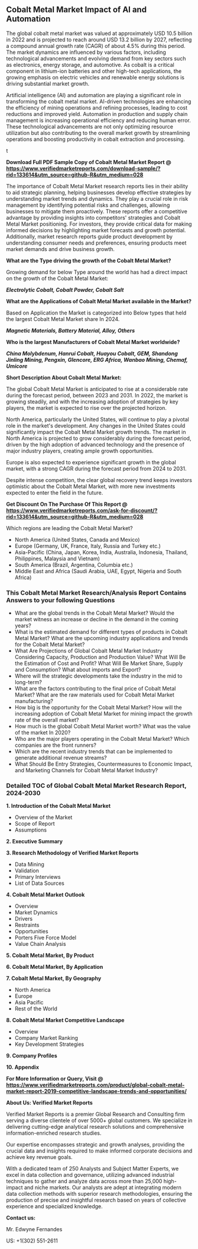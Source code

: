 <h2>Cobalt Metal Market Impact of AI and Automation</h2><p>The global cobalt metal market was valued at approximately USD 10.5 billion in 2022 and is projected to reach around USD 13.2 billion by 2027, reflecting a compound annual growth rate (CAGR) of about 4.5% during this period. The market dynamics are influenced by various factors, including technological advancements and evolving demand from key sectors such as electronics, energy storage, and automotive. As cobalt is a critical component in lithium-ion batteries and other high-tech applications, the growing emphasis on electric vehicles and renewable energy solutions is driving substantial market growth.</p><p>Artificial intelligence (AI) and automation are playing a significant role in transforming the cobalt metal market. AI-driven technologies are enhancing the efficiency of mining operations and refining processes, leading to cost reductions and improved yield. Automation in production and supply chain management is increasing operational efficiency and reducing human error. These technological advancements are not only optimizing resource utilization but also contributing to the overall market growth by streamlining operations and boosting productivity in cobalt extraction and processing.</p>t</p><p id="" class=""><strong>Download Full PDF Sample Copy of Cobalt Metal Market Report @ <a href="https://www.verifiedmarketreports.com/download-sample/?rid=133614&utm_source=github-R&utm_medium=028" target="_blank">https://www.verifiedmarketreports.com/download-sample/?rid=133614&utm_source=github-R&utm_medium=028</a></strong></p><p>The importance of&nbsp;Cobalt Metal Market research reports lies in their ability to aid strategic planning, helping businesses develop effective strategies by understanding market trends and dynamics. They play a crucial role in risk management by identifying potential risks and challenges, allowing businesses to mitigate them proactively. These reports offer a competitive advantage by providing insights into competitors' strategies and Cobalt Metal Market positioning. For investors, they provide critical data for making informed decisions by highlighting market forecasts and growth potential. Additionally, market research reports guide product development by understanding consumer needs and preferences, ensuring products meet market demands and drive business growth.</p><p><strong>What are the&nbsp;Type driving the growth of the Cobalt Metal Market?</strong></p><p id="" class="">Growing demand for below Type around the world has had a direct impact on the growth of the Cobalt Metal Market:</p><em><strong>Electrolytic Cobalt, Cobalt Powder, Cobalt Salt</strong></em></p><strong>What are the&nbsp;Applications&nbsp;of Cobalt Metal Market available in the Market?</strong></p><p id="" class="">Based on Application the Market is categorized into Below types that held the largest Cobalt Metal Market share In 2024.</p><em><strong>Magnetic Materials, Battery Material, Alloy, Others</strong></em></p><strong>Who is the largest Manufacturers of Cobalt Metal Market worldwide?</strong></p><p><em><strong>China Molybdenum, Hanrui Cobalt, Huayou Cobalt, GEM, Shandong Jinling Mining, Pengxin, Glencore, ERG Africa, Wanbao Mining, Chemaf, Umicore</strong></em></p><p id="" class=""><strong>Short Description About Cobalt Metal Market:</strong></p><p>The global Cobalt Metal Market is anticipated to rise at a considerable rate during the forecast period, between 2023 and 2031. In 2022, the market is growing steadily, and with the increasing adoption of strategies by key players, the market is expected to rise over the projected horizon.</p><p>North America, particularly the United States, will continue to play a pivotal role in the market's development. Any changes in the United States could significantly impact the Cobalt Metal Market growth trends. The market in North America is projected to grow considerably during the forecast period, driven by the high adoption of advanced technology and the presence of major industry players, creating ample growth opportunities.</p><p>Europe is also expected to experience significant growth in the global market, with a strong CAGR during the forecast period from 2024 to 2031.</p><p>Despite intense competition, the clear global recovery trend keeps investors optimistic about the Cobalt Metal Market, with more new investments expected to enter the field in the future.</p><p id="" class=""><strong>Get Discount On The Purchase Of This Report @ <a href="https://www.verifiedmarketreports.com/ask-for-discount/?rid=133614&utm_source=github-R&utm_medium=028" target="_blank">https://www.verifiedmarketreports.com/ask-for-discount/?rid=133614&utm_source=github-R&utm_medium=028</a></strong></p>Which regions are leading the Cobalt Metal Market?</p><ul><li>North America (United States, Canada and Mexico)</li><li>Europe (Germany, UK, France, Italy, Russia and Turkey etc.)</li><li>Asia-Pacific (China, Japan, Korea, India, Australia, Indonesia, Thailand, Philippines, Malaysia and Vietnam)</li><li>South America (Brazil, Argentina, Columbia etc.)</li><li>Middle East and Africa (Saudi Arabia, UAE, Egypt, Nigeria and South Africa)</li></ul><h3 id="" class="">This Cobalt Metal Market Research/Analysis Report Contains Answers to your following Questions</h3><ul><li>What are the global trends in the Cobalt Metal Market? Would the market witness an increase or decline in the demand in the coming years?</li><li>What is the estimated demand for different types of products in Cobalt Metal Market? What are the upcoming industry applications and trends for the Cobalt Metal Market?</li><li>What Are Projections of Global Cobalt Metal Market Industry Considering Capacity, Production and Production Value? What Will Be the Estimation of Cost and Profit? What Will Be Market Share, Supply and Consumption? What about imports and Export?</li><li>Where will the strategic developments take the industry in the mid to long-term?</li><li>What are the factors contributing to the final price of Cobalt Metal Market? What are the raw materials used for Cobalt Metal Market manufacturing?</li><li>How big is the opportunity for the Cobalt Metal Market? How will the increasing adoption of Cobalt Metal Market for mining impact the growth rate of the overall market?</li><li>How much is the global Cobalt Metal Market worth? What was the value of the market In 2020?</li><li>Who are the major players operating in the Cobalt Metal Market? Which companies are the front runners?</li><li>Which are the recent industry trends that can be implemented to generate additional revenue streams?</li><li>What Should Be Entry Strategies, Countermeasures to Economic Impact, and Marketing Channels for Cobalt Metal Market Industry?</li></ul><h3 id="" class="">Detailed TOC of Global Cobalt Metal Market Research Report, 2024-2030</h3><p id="" class=""><strong>1. Introduction of the Cobalt Metal Market</strong></p><ul><li>Overview of the Market</li><li>Scope of Report</li><li>Assumptions</li></ul><p id="" class=""><strong>2. Executive Summary</strong></p><p id="" class=""><strong>3. Research Methodology of Verified Market Reports</strong></p><ul><li>Data Mining</li><li>Validation</li><li>Primary Interviews</li><li>List of Data Sources</li></ul><p id="" class=""><strong>4. Cobalt Metal Market Outlook</strong></p><ul><li>Overview</li><li>Market Dynamics</li><li>Drivers</li><li>Restraints</li><li>Opportunities</li><li>Porters Five Force Model</li><li>Value Chain Analysis</li></ul><p id="" class=""><strong>5. Cobalt Metal Market, By Product</strong></p><p id="" class=""><strong>6. Cobalt Metal Market, By Application</strong></p><p id="" class=""><strong>7. Cobalt Metal Market, By Geography</strong></p><ul><li>North America</li><li>Europe</li><li>Asia Pacific</li><li>Rest of the World</li></ul><p id="" class=""><strong>8. Cobalt Metal Market Competitive Landscape</strong></p><ul><li>Overview</li><li>Company Market Ranking</li><li>Key Development Strategies</li></ul><p id="" class=""><strong>9. Company Profiles</strong></p><p id="" class=""><strong>10. Appendix</strong></p><p id="" class=""><strong>For More Information or Query, Visit @ <a href="https://www.verifiedmarketreports.com/product/global-cobalt-metal-market-report-2019-competitive-landscape-trends-and-opportunities/" target="_blank">https://www.verifiedmarketreports.com/product/global-cobalt-metal-market-report-2019-competitive-landscape-trends-and-opportunities/</a></strong></p><p id="" class=""><strong>About Us: Verified Market Reports</strong></p><p id="" class="">Verified Market Reports is a premier Global Research and Consulting firm serving a diverse clientele of over 5000+ global customers. We specialize in delivering cutting-edge analytical research solutions and comprehensive information-enriched research studies.</p><p id="" class="">Our expertise encompasses strategic and growth analyses, providing the crucial data and insights required to make informed corporate decisions and achieve key revenue goals.</p><p id="" class="">With a dedicated team of 250 Analysts and Subject Matter Experts, we excel in data collection and governance, utilizing advanced industrial techniques to gather and analyze data across more than 25,000 high-impact and niche markets. Our analysts are adept at integrating modern data collection methods with superior research methodologies, ensuring the production of precise and insightful research based on years of collective experience and specialized knowledge.</p><p id="" class=""><strong>Contact us:</strong></p><p id="" class="">Mr. Edwyne Fernandes</p><p id="" class="">US: +1(302) 551-2611</p>